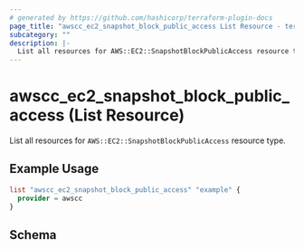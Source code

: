 ```yaml
---
# generated by https://github.com/hashicorp/terraform-plugin-docs
page_title: "awscc_ec2_snapshot_block_public_access List Resource - terraform-provider-awscc"
subcategory: ""
description: |-
  List all resources for AWS::EC2::SnapshotBlockPublicAccess resource type.
---
```


# awscc_ec2_snapshot_block_public_access (List Resource)

List all resources for `AWS::EC2::SnapshotBlockPublicAccess` resource type.

## Example Usage

```terraform
list "awscc_ec2_snapshot_block_public_access" "example" {
  provider = awscc
}
```

<!-- schema generated by tfplugindocs -->
## Schema
